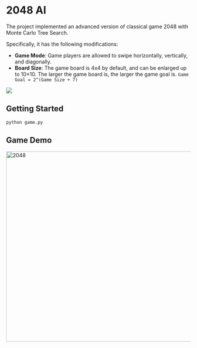 # 2048 AI

The project implemented an advanced version of classical game 2048 with Monte Carlo Tree Search.

Specifically, it has the following modifications:
* **Game Mode**: Game players are allowed to swipe horizontally, vertically, and diagonally.
* **Board Size**: The game board is 4x4 by default, and can be enlarged up to 10×10. 
The larger the game board is, the larger the game goal is. `Game Goal = 2^(Game Size + 7)`
<img src="http://chart.googleapis.com/chart?cht=tx&chl=\Large x=\{2^{Game Size + 7}}" style="border:none;">

## Getting Started
```
python game.py
```





## Game Demo
<img width="519" alt="2048" src="https://user-images.githubusercontent.com/38336855/97535968-d25a8780-1992-11eb-9494-3da182b0f34b.png">
